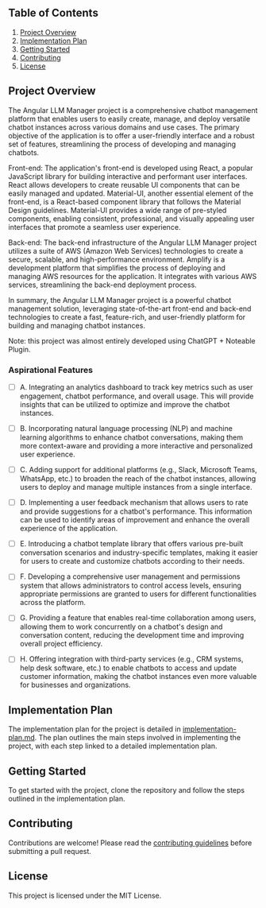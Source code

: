 
## Table of Contents

1. [Project Overview](#project-overview)
2. [Implementation Plan](#implementation-plan)
3. [Getting Started](#getting-started)
4. [Contributing](#contributing)
5. [License](#license)

## Project Overview

The Angular LLM Manager project is a comprehensive chatbot management platform that enables users to easily create, manage, and deploy versatile chatbot instances across various domains and use cases. The primary objective of the application is to offer a user-friendly interface and a robust set of features, streamlining the process of developing and managing chatbots.

Front-end: The application's front-end is developed using React, a popular JavaScript library for building interactive and performant user interfaces. React allows developers to create reusable UI components that can be easily managed and updated. Material-UI, another essential element of the front-end, is a React-based component library that follows the Material Design guidelines. Material-UI provides a wide range of pre-styled components, enabling consistent, professional, and visually appealing user interfaces that promote a seamless user experience.

Back-end: The back-end infrastructure of the Angular LLM Manager project utilizes a suite of AWS (Amazon Web Services) technologies to create a secure, scalable, and high-performance environment. Amplify is a development platform that simplifies the process of deploying and managing AWS resources for the application. It integrates with various AWS services, streamlining the back-end deployment process.

In summary, the Angular LLM Manager project is a powerful chatbot management solution, leveraging state-of-the-art front-end and back-end technologies to create a fast, feature-rich, and user-friendly platform for building and managing chatbot instances.

Note: this project was almost entirely developed using ChatGPT + Noteable Plugin.

### Aspirational Features

- [ ] A. Integrating an analytics dashboard to track key metrics such as user engagement, chatbot performance, and overall usage. This will provide insights that can be utilized to optimize and improve the chatbot instances.

- [ ] B. Incorporating natural language processing (NLP) and machine learning algorithms to enhance chatbot conversations, making them more context-aware and providing a more interactive and personalized user experience.

- [ ] C. Adding support for additional platforms (e.g., Slack, Microsoft Teams, WhatsApp, etc.) to broaden the reach of the chatbot instances, allowing users to deploy and manage multiple instances from a single interface.

- [ ] D. Implementing a user feedback mechanism that allows users to rate and provide suggestions for a chatbot's performance. This information can be used to identify areas of improvement and enhance the overall experience of the application.

- [ ] E. Introducing a chatbot template library that offers various pre-built conversation scenarios and industry-specific templates, making it easier for users to create and customize chatbots according to their needs.

- [ ] F. Developing a comprehensive user management and permissions system that allows administrators to control access levels, ensuring appropriate permissions are granted to users for different functionalities across the platform.

- [ ] G. Providing a feature that enables real-time collaboration among users, allowing them to work concurrently on a chatbot's design and conversation content, reducing the development time and improving overall project efficiency.

- [ ] H. Offering integration with third-party services (e.g., CRM systems, help desk software, etc.) to enable chatbots to access and update customer information, making the chatbot instances even more valuable for businesses and organizations.

## Implementation Plan

The implementation plan for the project is detailed in [implementation-plan.md](https://github.com/matthewhand/angular-llm-manager/blob/main/implementation-plan.md). The plan outlines the main steps involved in implementing the project, with each step linked to a detailed implementation plan.

## Getting Started

To get started with the project, clone the repository and follow the steps outlined in the implementation plan.

## Contributing

Contributions are welcome! Please read the [contributing guidelines](CONTRIBUTING.md) before submitting a pull request.

## License

This project is licensed under the MIT License.
